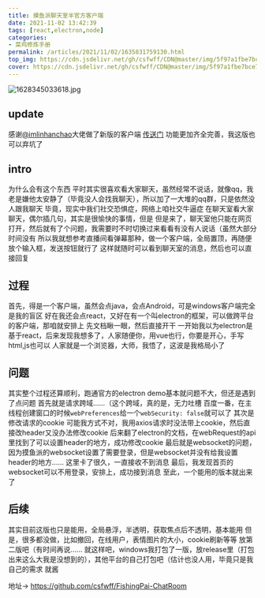```yaml
---
title: 摸鱼派聊天室半官方客户端
date: 2021-11-02 13:42:39
tags: [react,electron,node]
categories: 
- 菜鸡修炼手册
permalink: /articles/2021/11/02/1635831759130.html
top_img: https://cdn.jsdelivr.net/gh/csfwff/CDN@master/img/5f97a1fbe7bce744465a7b9e.jpg
cover: https://cdn.jsdelivr.net/gh/csfwff/CDN@master/img/5f97a1fbe7bce744465a7b9e.jpg
---
```

![1628345033618.jpg](https://cdn.jsdelivr.net/gh/csfwff/CDN@master/img/5f97a1fbe7bce744465a7b9e.jpg)


## update
感谢[@imlinhanchao](https://github.com/imlinhanchao)大佬做了新版的客户端
[传送门](https://github.com/imlinhanchao/pwl-chat)
功能更加齐全完善，我这版也可以弃坑了

## intro
为什么会有这个东西
平时其实很喜欢看大家聊天，虽然经常不说话，就像qq，我老是嫌他太安静了（毕竟没人会找我聊天），所以加了一大堆的qq群，只是依然没人跟我聊天
毕竟，现实中我们社交恐惧症，网络上咱社交牛逼症
在聊天室看大家聊天，偶尔插几句，其实是很愉快的事情，但是
但是来了，聊天室他只能在网页打开，然后就有了个问题，我需要时不时切换过来看看有没有人说话（虽然大部分时间没有
所以我就想参考直播间看弹幕那种，做一个客户端，全局置顶，再随便放个输入框，发送按钮就行了
这样就随时可以看到聊天室的消息，然后也可以直接回复

## 过程
首先，得是一个客户端，虽然会点java，会点Android，可是windows客户端完全是我的盲区
好在我还会点react，又好在有一个叫electron的框架，可以做跨平台的客户端，那咱就安排上
先文档瞅一眼，然后直接开干
一开始我以为electron是基于react，后来发现我想多了，人家随便你，用vue也行，你要是开心，手写html,js也可以
人家就是一个浏览器，大师，我悟了，这波是我格局小了

## 问题
其实整个过程还算顺利，跑通官方的electron demo基本就问题不大，但还是遇到了点问题
首先就是请求跨域……（这个跨域，真的是，无力吐槽
百度一番，在主线程创建窗口的时候`webPreferences`给一个`webSecurity: false`就可以了
其次是修改请求的cookie
可能我方式不对，我用axios请求时没法带上cookie，然后直接改header又没办法修改cookie
后来翻了electron的文档，在webRequest的api里找到了可以设置header的地方，成功修改cookie
最后就是websocket的问题，因为摸鱼派的websocket设置了需要登录，但是websocket并没有给我设置header的地方……
这里卡了很久，一直接收不到消息
最后，我发现首页的websocket可以不用登录，安排上，成功接到消息
至此，一个能用的版本就出来了

## 后续
其实目前这版也只是能用，全局悬浮，半透明，获取焦点后不透明，基本能用
但是，很多都没做，比如撤回，在线用户，表情图片的大小，cookie刷新等等
放第二版吧（有时间再说……
就这样吧，windows我打包了一版，放release里（打包出来这么大我是没想到的），其他平台的自己打包吧（估计也没人用，毕竟只是我自己的需求
就酱


地址-> https://github.com/csfwff/FishingPai-ChatRoom



